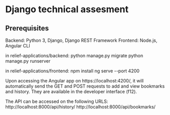 # Django technical assesment
## Prerequisites
Backend: Python 3, Django, Django REST Framework
Frontend: Node.js, Angular CLI

in relief-applications/backend:
python manage.py migrate
python manage.py runserver

in relief-applications/frontend:
npm install
ng serve --port 4200

Upon accessing the Angular app on https://localhost:4200/, it will automatically send the GET and POST requests to add and view bookmarks and history. They are available in the developer interface (f12).

The API can be accessed on the following URLS:
http://localhost:8000/api/history/
http://localhost:8000/api/bookmarks/
